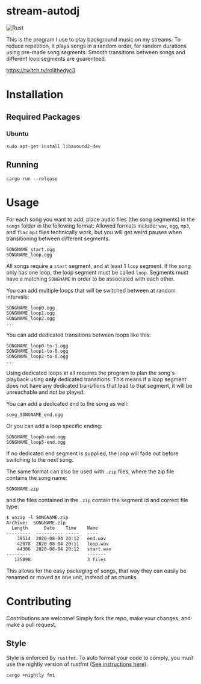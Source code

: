 # stream-autodj

![Rust](https://github.com/dyc3/stream-autodj/workflows/Rust/badge.svg)

This is the program I use to play background music on my streams. To reduce repetition, it plays songs in a random order, for random durations using pre-made song segments. Smooth transitions between songs and different loop segments are guarenteed.

https://twitch.tv/rollthedyc3

# Installation

## Required Packages

### Ubuntu

```
sudo apt-get install libasound2-dev
```

## Running

```
cargo run --release
```

# Usage

For each song you want to add, place audio files (the song segments) in the `songs` folder in the following format:
Allowed formats include:
`wav`, `ogg`, `mp3`, and `flac`
`mp3` files technically work, but you will get weird pauses when transitioning between different segments.

```
SONGNAME_start.ogg
SONGNAME_loop.ogg
```

All songs require a `start` segment, and at least 1 `loop` segment. If the song only has one loop, the loop segment must be called `loop`. Segments must have a matching `SONGNAME` in order to be associated with each other.

You can add multiple loops that will be switched between at random intervals:

```
SONGNAME_loop0.ogg
SONGNAME_loop1.ogg
SONGNAME_loop2.ogg
...
```

You can add dedicated transitions between loops like this:

```
SONGNAME_loop0-to-1.ogg
SONGNAME_loop1-to-0.ogg
SONGNAME_loop2-to-0.ogg
...
```
Using dedicated loops at all requires the program to plan the song's playback using **only** dedicated transitions.
This means if a loop segment does not have any dedicated transitions that lead to that segment, it will be unreachable and not be played.

You can add a dedicated end to the song as well:
```
song_SONGNAME_end.ogg
```
Or you can add a loop specific ending:
```
SONGNAME_loop0-end.ogg
SONGNAME_loop5-end.ogg
```
If no dedicated end segment is supplied, the loop will fade out before switching to the next song.

The same format can also be used with `.zip` files, where the zip file contains the song name:

```
SONGNAME.zip
```

and the files contained in the `.zip` contain the segment id and correct file type:

```
$ unzip -l SONGNAME.zip
Archive:  SONGNAME.zip
  Length      Date    Time    Name
---------  ---------- -----   ----
    39514  2020-08-04 20:12   end.wav
    42078  2020-08-04 20:11   loop.wav
    44306  2020-08-04 20:12   start.wav
---------                     -------
   125898                     3 files
```

This allows for the easy packaging of songs, that way they can easily be renamed or moved as one unit, instead of as chunks.

# Contributing

Contributions are welcome! Simply fork the repo, make your changes, and make a pull request.

## Style

Style is enforced by `rustfmt`. To auto format your code to comply, you must use the nightly version of rustfmt ([See instructions here](https://github.com/rust-lang/rustfmt#on-the-nightly-toolchain)).

```
cargo +nightly fmt
```

